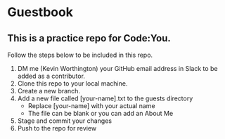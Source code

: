 # **Guestbook**
## This is a practice repo for Code:You.
Follow the steps below to be included in this repo.
1. DM me (Kevin Worthington) your GitHub email address in Slack to be added as a contributor.
2. Clone this repo to your local machine.
3. Create a new branch.
4. Add a new file called [your-name].txt to the guests directory
   - Replace [your-name] with your actual name
   - The file can be blank or you can add an About Me
5. Stage and commit your changes
6. Push to the repo for review

